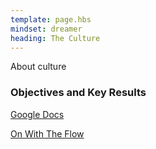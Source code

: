 ```yaml
---
template: page.hbs
mindset: dreamer
heading: The Culture
---
```


About culture


### Objectives and Key Results


<p class='u-textCenter'>
  <a class='u-linkBorderBottom' target='_blank' href='https://drive.google.com/#folders/0BzCKEVhwdQRsVHBqa1hHMXF4eUk'>Google Docs</a>
</p>


<p class='u-textCenter u-paddingTl'>
  <a class='u-linkBorderBottom'  href='/#the-engineering'>On With The Flow</a>
</p>
